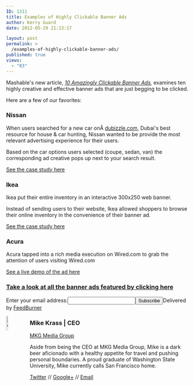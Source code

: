 ```yaml
---
ID: 1311
title: Examples of Highly Clickable Banner Ads
author: Kerry Guard
date: 2012-05-29 21:13:17

layout: post
permalink: >
  /examples-of-highly-clickable-banner-ads/
published: true
views:
  - "83"
---
```

<p>Mashable's new article, <em><a href="http://mashable.com/2012/05/28/10-insanely-clickable-banner-ads/" target="_blank">10 Amazingly Clickable Banner Ads</a>, </em>examines ten highly creative and effective banner ads that are just begging to be clicked.</p>

<p>Here are a few of our favorites:</p>

<h3>Nissan</h3>
<p>When users searched for a new car onÂ <a href="http://dubizzle.com" target="_blank">dubizzle.com</a>, Dubai's best resource for house &amp; car hunting, Nissan wanted to be provide the most relevant advertising experience for their users.</p>

<p>Based on the car options users selected (coupe, sedan, van) the corresponding ad creative pops up next to your search result.</p>
<p><a href="http://www.youtube.com/watch?feature=player_embedded&amp;v=dSkJoT6RM28" target="_blank">See the case study here</a></p>

<h3>Ikea</h3>
<p>Ikea put their entire inventory in an interactive 300x250 web banner.</p>

<p>Instead of sending users to their website, Ikea allowed shoppers to browse their online inventory in the convenience of their banner ad.
<p><a href="http://www.youtube.com/watch?feature=player_embedded&amp;v=32Vt8cW0uWU" target="_blank">See the case study here</a></p>

<h3>Acura</h3>
<p>Acura tapped into a rich media execution on Wired.com to grab the attention of users visiting Wired.com</p>
<p><a href="http://www.youtube.com/watch?feature=player_embedded&amp;v=x2z83gJA60E#!" target="_blank">See a live demo of the ad here</a></p>

<h3><a href="http://mashable.com/2012/05/28/10-insanely-clickable-banner-ads" target="_blank">Take a look at all the banner ads featured by clicking here</a></em></h3>

<form action="http://feedburner.google.com/fb/a/mailverify" method="post" target="popupwindow" onsubmit="window.open('http://feedburner.google.com/fb/a/mailverify?uri=MkgMediaGroup', 'popupwindow', 'scrollbars=yes,width=550,height=520');return true">Enter your email address:<input type="text" name="email" /><input type="hidden" name="uri" value="MkgMediaGroup" /><input type="hidden" name="loc" value="en_US" /><input type="submit" value="Subscribe" />Delivered by <a href="http://feedburner.google.com" target="_blank">FeedBurner</a></form>

<img alt="CEO of MKG Media Group" src="http://mkgmediagroup.com/wp-content/uploads/2014/mike.jpg" style="width: 10%;float: left;margin-right: 1em;"/>
<div><h3 style="padding: 0;"><span itemprop="jobTitle">Mike Krass | CEO</span></h3>
<p><a itemprop="url" href="http://www.mkgmediagroup.com">MKG Media Group</a></p></div>
	
<p>Aside from being the CEO at MKG Media Group, Mike is a dark beer aficionado with a healthy appetite for travel and pushing personal boundaries. A proud graduate of Washington State University, Mike currently calls San Francisco home.</p>
	
<a itemprop="url" href="http://www.twitter.com/mikekrass">Twitter</a> // <a title="Author: Mike Krass on Google+" href="https://plus.google.com/114799419035102811921?rel=author" target="_blank" rel="author">Google+</a> // <a itemprop="email" href="mailto:mike@mkgmediagroup.com">Email</a>
